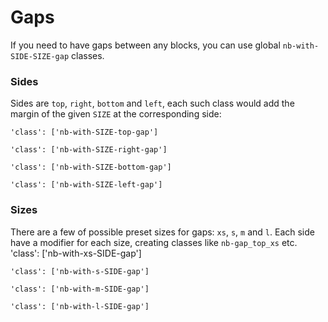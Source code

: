 # Gaps

If you need to have gaps between any blocks, you can use global `nb-with-SIDE-SIZE-gap` classes.

### Sides

Sides are `top`, `right`, `bottom` and `left`, each such class would add the margin of the given `SIZE` at the corresponding side:

    'class': ['nb-with-SIZE-top-gap']

    'class': ['nb-with-SIZE-right-gap']

    'class': ['nb-with-SIZE-bottom-gap']

    'class': ['nb-with-SIZE-left-gap']


### Sizes

There are a few of possible preset sizes for gaps: `xs`, `s`, `m` and `l`. Each side have a modifier for each size, creating classes like `nb-gap_top_xs` etc.
    'class': ['nb-with-xs-SIDE-gap']

<div example="gap-xs"/>

    'class': ['nb-with-s-SIDE-gap']

<div example="gap-s"/>

    'class': ['nb-with-m-SIDE-gap']

<div example="gap-m"/>

    'class': ['nb-with-l-SIDE-gap']

<div example="gap-l"/>



